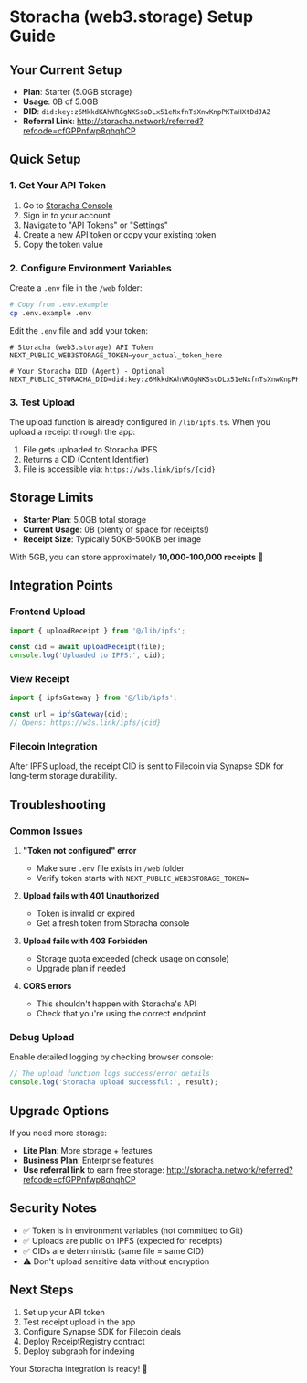 # Storacha (web3.storage) Setup Guide

## Your Current Setup
- **Plan**: Starter (5.0GB storage)
- **Usage**: 0B of 5.0GB
- **DID**: `did:key:z6MkkdKAhVRGgNKSsoDLx51eNxfnTsXnwKnpPKTaHXtDdJAZ`
- **Referral Link**: http://storacha.network/referred?refcode=cfGPPnfwp8qhqhCP

## Quick Setup

### 1. Get Your API Token
1. Go to [Storacha Console](https://console.storacha.network/)
2. Sign in to your account
3. Navigate to "API Tokens" or "Settings"
4. Create a new API token or copy your existing token
5. Copy the token value

### 2. Configure Environment Variables

Create a `.env` file in the `/web` folder:

```bash
# Copy from .env.example
cp .env.example .env
```

Edit the `.env` file and add your token:

```env
# Storacha (web3.storage) API Token
NEXT_PUBLIC_WEB3STORAGE_TOKEN=your_actual_token_here

# Your Storacha DID (Agent) - Optional
NEXT_PUBLIC_STORACHA_DID=did:key:z6MkkdKAhVRGgNKSsoDLx51eNxfnTsXnwKnpPKTaHXtDdJAZ
```

### 3. Test Upload

The upload function is already configured in `/lib/ipfs.ts`. When you upload a receipt through the app:

1. File gets uploaded to Storacha IPFS
2. Returns a CID (Content Identifier)
3. File is accessible via: `https://w3s.link/ipfs/{cid}`

## Storage Limits

- **Starter Plan**: 5.0GB total storage
- **Current Usage**: 0B (plenty of space for receipts!)
- **Receipt Size**: Typically 50KB-500KB per image

With 5GB, you can store approximately **10,000-100,000 receipts** 📸

## Integration Points

### Frontend Upload
```typescript
import { uploadReceipt } from '@/lib/ipfs';

const cid = await uploadReceipt(file);
console.log('Uploaded to IPFS:', cid);
```

### View Receipt
```typescript
import { ipfsGateway } from '@/lib/ipfs';

const url = ipfsGateway(cid);
// Opens: https://w3s.link/ipfs/{cid}
```

### Filecoin Integration
After IPFS upload, the receipt CID is sent to Filecoin via Synapse SDK for long-term storage durability.

## Troubleshooting

### Common Issues

1. **"Token not configured" error**
   - Make sure `.env` file exists in `/web` folder
   - Verify token starts with `NEXT_PUBLIC_WEB3STORAGE_TOKEN=`

2. **Upload fails with 401 Unauthorized**
   - Token is invalid or expired
   - Get a fresh token from Storacha console

3. **Upload fails with 403 Forbidden**
   - Storage quota exceeded (check usage on console)
   - Upgrade plan if needed

4. **CORS errors**
   - This shouldn't happen with Storacha's API
   - Check that you're using the correct endpoint

### Debug Upload
Enable detailed logging by checking browser console:
```javascript
// The upload function logs success/error details
console.log('Storacha upload successful:', result);
```

## Upgrade Options

If you need more storage:
- **Lite Plan**: More storage + features
- **Business Plan**: Enterprise features
- **Use referral link** to earn free storage: http://storacha.network/referred?refcode=cfGPPnfwp8qhqhCP

## Security Notes

- ✅ Token is in environment variables (not committed to Git)
- ✅ Uploads are public on IPFS (expected for receipts)
- ✅ CIDs are deterministic (same file = same CID)
- ⚠️ Don't upload sensitive data without encryption

## Next Steps

1. Set up your API token
2. Test receipt upload in the app
3. Configure Synapse SDK for Filecoin deals
4. Deploy ReceiptRegistry contract
5. Deploy subgraph for indexing

Your Storacha integration is ready! 🚀